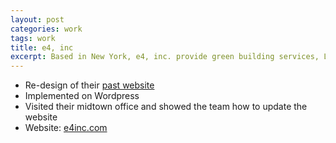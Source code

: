 ```yaml
---
layout: post
categories: work
tags: work
title: e4, inc
excerpt: Based in New York, e4, inc. provide green building services, LEED Implementation, energy audits and feasibility studies
---
```


* Re-design of their [past website](https://web.archive.org/web/20120505083124/http://e4inc.com/)
* Implemented on Wordpress
* Visited their midtown office and showed the team how to update the website
* Website: [e4inc.com](http://e4inc.com/)

<div class="screenshot">
  <div class="screenshot-chrome">
    <img class="cld-hidpi" data-src="http://res.cloudinary.com/gutierrezalex/image/upload/q_90/dpr_auto/v1487708040/e4inc-screen_ptx3c0.jpg">
  </div>
</div>
